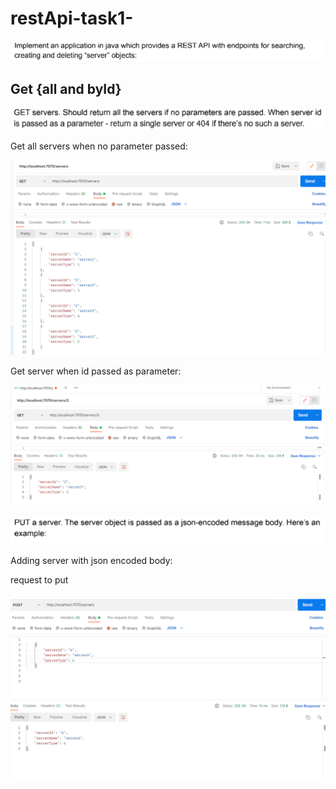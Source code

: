 # restApi-task1-
![task1](./images/image0.1.png)


## Get {all and byId}

![task1](./images/image0.2.png)

Get all servers when no parameter passed:

![getAllServers](./images/getAllServers.png)

Get server when id passed as parameter:

![getServerById](./images/getServerById.png)

![task1](./images/image0.3.png)

Adding server with json encoded body:

request to put

![ReqToPut](./images/ReqToPut.png)

